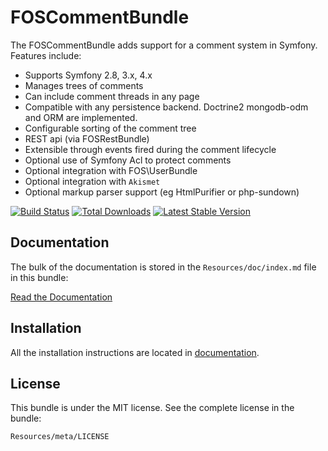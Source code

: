 FOSCommentBundle
=============

The FOSCommentBundle adds support for a comment system in Symfony. Features include:

- Supports Symfony 2.8, 3.x, 4.x
- Manages trees of comments
- Can include comment threads in any page
- Compatible with any persistence backend. Doctrine2 mongodb-odm and ORM are implemented.
- Configurable sorting of the comment tree
- REST api (via FOSRestBundle)
- Extensible through events fired during the comment lifecycle
- Optional use of Symfony Acl to protect comments
- Optional integration with FOS\UserBundle
- Optional integration with `Akismet`
- Optional markup parser support (eg HtmlPurifier or php-sundown)

[![Build Status](https://travis-ci.org/FriendsOfSymfony/FOSCommentBundle.svg?branch=master)](https://travis-ci.org/FriendsOfSymfony/FOSCommentBundle) [![Total Downloads](https://poser.pugx.org/friendsofsymfony/comment-bundle/downloads.svg)](https://packagist.org/packages/friendsofsymfony/comment-bundle) [![Latest Stable Version](https://poser.pugx.org/friendsofsymfony/comment-bundle/v/stable.svg)](https://packagist.org/packages/friendsofsymfony/comment-bundle)

Documentation
-------------

The bulk of the documentation is stored in the `Resources/doc/index.md`
file in this bundle:

[Read the Documentation](https://github.com/FriendsOfSymfony/FOSCommentBundle/blob/master/Resources/doc/index.md)

Installation
------------

All the installation instructions are located in [documentation](https://github.com/FriendsOfSymfony/FOSCommentBundle/blob/master/Resources/doc/index.md).

License
-------

This bundle is under the MIT license. See the complete license in the bundle:

    Resources/meta/LICENSE
